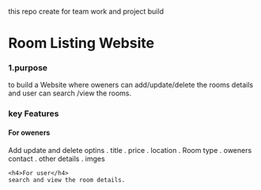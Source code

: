 this repo create for team work and project build
<br>
<h1> Room Listing Website </h1>


<h3>1.purpose</h3>
to build a Website where oweners can add/update/delete the rooms details
and user can search /view the rooms.

<h3>key Features</h3>
    <h4>For oweners </h4>
    Add update and delete optins
    . title
    . price
    . location
    . Room type
    . oweners contact
    . other details
    . imges

    <h4>For user</h4>
    search and view the room details.
    
